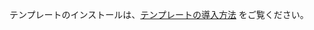 テンプレートのインストールは、[テンプレートの導入方法](https://github.com/Pintocuru/OmikenReadme/tree/main/docs/TemplateInstall) をご覧ください。

